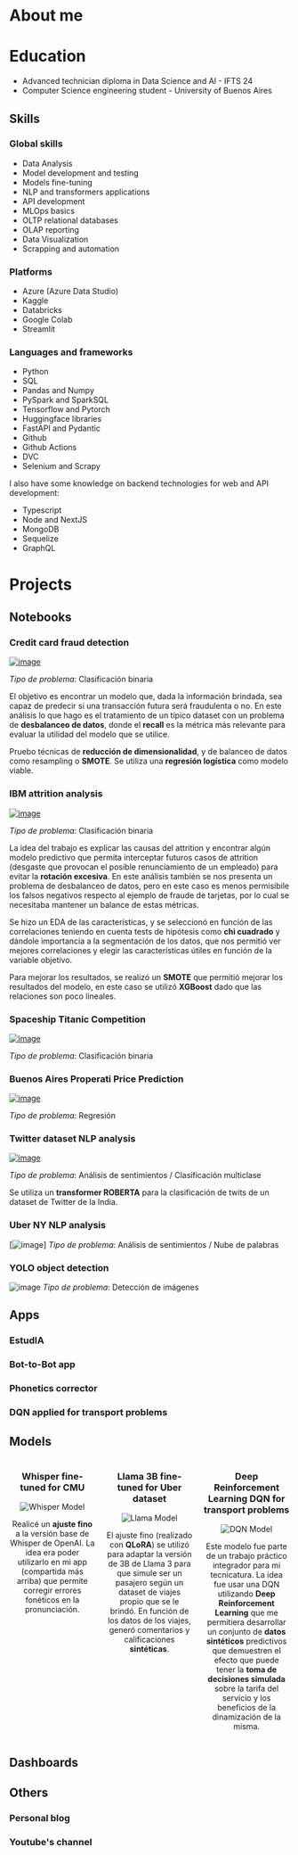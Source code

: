 # About me

# Education

- Advanced technician diploma in Data Science and AI - IFTS 24
- Computer Science engineering student - University of Buenos Aires

## Skills

### Global skills

- Data Analysis
- Model development and testing
- Models fine-tuning
- NLP and transformers applications
- API development
- MLOps basics
- OLTP relational databases
- OLAP reporting
- Data Visualization
- Scrapping and automation

### Platforms
- Azure (Azure Data Studio)
- Kaggle
- Databricks
- Google Colab
- Streamlit

### Languages and frameworks
- Python
- SQL
- Pandas and Numpy
- PySpark and SparkSQL
- Tensorflow and Pytorch
- Huggingface libraries
- FastAPI and Pydantic
- Github
- Github Actions
- DVC
- Selenium and Scrapy

I also have some knowledge on backend technologies for web and API development:

- Typescript
- Node and NextJS
- MongoDB
- Sequelize
- GraphQL

# Projects

## Notebooks

### Credit card fraud detection
[![image](/assets/img/banner_credit_card.png)](https://www.kaggle.com/code/cristianpercivati/detecci-n-de-fraudes-en-tarjetas-de-cr-dito)

*Tipo de problema*: Clasificación binaria 

El objetivo es encontrar un modelo que, dada la información brindada, sea capaz de predecir si una transacción futura será fraudulenta o no. En este análisis lo que hago es el tratamiento de un típico dataset con un problema de **desbalanceo de datos**, donde el **recall** es la métrica más relevante para evaluar la utilidad del modelo que se utilice. 

Pruebo técnicas de **reducción de dimensionalidad**, y de balanceo de datos como resampling o **SMOTE**. Se utiliza una **regresión logística** como modelo viable.

### IBM attrition analysis
[![image](/assets/img/banner_ibm_attrition.png)](https://www.kaggle.com/code/cristianpercivati/rotaci-n-de-empleados-de-ibm)

*Tipo de problema*: Clasificación binaria 

La idea del trabajo es explicar las causas del attrition y encontrar algún modelo predictivo que permita interceptar futuros casos de attrition (desgaste que provocan el posible renunciamiento de un empleado) para evitar la **rotación excesiva**. En este análisis también se nos presenta un problema de desbalanceo de datos, pero en este caso es menos permisibile los falsos negativos respecto al ejemplo de fraude de tarjetas, por lo cual se necesitaba mantener un balance de estas métricas. 

Se hizo un EDA de las características, y se seleccionó en función de las correlaciones teniendo en cuenta tests de hipótesis como **chi cuadrado** y dándole importancia a la segmentación de los datos, que nos permitió ver mejores correlaciones y elegir las características útiles en función de la variable objetivo.

Para mejorar los resultados, se realizó un **SMOTE** que permitió mejorar los resultados del modelo, en este caso se utilizó **XGBoost** dado que las relaciones son poco lineales.

### Spaceship Titanic Competition
[![image](/assets/img/banner_spaceship_titanic.png)](https://www.kaggle.com/code/cristianpercivati/spaceship-titanic-around-80-precision)

*Tipo de problema*: Clasificación binaria 

### Buenos Aires Properati Price Prediction
[![image](/assets/img/banner_properati.png)](https://www.kaggle.com/code/cristianpercivati/buenos-aires-properties-price-prediction)

*Tipo de problema*: Regresión 

### Twitter dataset NLP analysis
[![image](/assets/img/banner_twitter_analysis.png)](https://www.kaggle.com/code/cristianpercivati/transformers-on-twitter-dataset)

*Tipo de problema*: Análisis de sentimientos / Clasificación multiclase

Se utiliza un **transformer ROBERTA** para la clasificación de twits de un dataset de Twitter de la India.

### Uber NY NLP analysis
[![image](/assets/img/banner_uber.png)]
*Tipo de problema*: Análisis de sentimientos / Nube de palabras

### YOLO object detection
![image](/assets/img/banner_yolo.png)
*Tipo de problema*: Detección de imágenes

## Apps

### EstudIA
### Bot-to-Bot app
### Phonetics corrector
### DQN applied for transport problems

## Models

<div style="display: flex; justify-content: space-between; gap: 20px;">

  <div style="flex: 1; text-align: center;">
    <h3>Whisper fine-tuned for CMU</h3>
    <img src="./assets/img/model_1.png" alt="Whisper Model" style="width: auto; max-width: 250px;">
    <p>Realicé un <b>ajuste fino</b> a la versión base de Whisper de OpenAI. La idea era poder utilizarlo en
    mi app (compartida más arriba) que permite corregir errores fonéticos en la pronunciación.</p>
  </div>

  <div style="flex: 1; text-align: center;">
    <h3>Llama 3B fine-tuned for Uber dataset</h3>
    <img src="./assets/img/model_2.png" alt="Llama Model" style="width: auto; max-width: 250px;">
    <p>El ajuste fino (realizado con <b>QLoRA</b>) se utilizó para adaptar la versión de 3B de Llama 3 para que simule
    ser un pasajero según un dataset de viajes propio que se le brindó. En función de los datos de los viajes, generó
    comentarios y calificaciones <b>sintéticas</b>.</p>
  </div>

  <div style="flex: 1; text-align: center;">
    <h3>Deep Reinforcement Learning DQN for transport problems</h3>
    <img src="./assets/img/model_3.png" alt="DQN Model" style="width: auto; max-width: 250px;">
    <p>Este modelo fue parte de un trabajo práctico integrador para mi tecnicatura. La idea fue usar una
    DQN utilizando <b>Deep Reinforcement Learning</b> que me permitiera desarrollar un conjunto de <b>datos sintéticos</b>
    predictivos que demuestren el efecto que puede tener la <b>toma de decisiones simulada</b> sobre la tarifa del servicio
    y los beneficios de la dinamización de la misma.</p>
  </div>

</div>

## Dashboards

## Others

### Personal blog
### Youtube's channel
